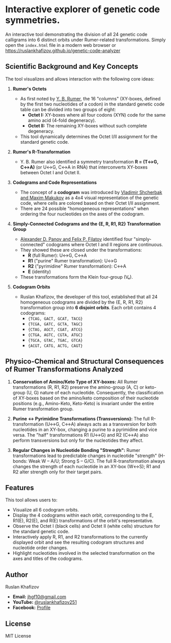 # Interactive explorer of genetic code symmetries.

An interactive tool demonstrating the division of all 24 genetic code calligrams into 6 distinct orbits under Rumer-related transformations.
Simply open the `index.html` file in a modern web browser or https://ruslankhafizov.github.io/genetic-code-analyzer

## Scientific Background and Key Concepts

The tool visualizes and allows interaction with the following core ideas:

1.  **Rumer's Octets**
    *   As first noted by [Y. B. Rumer](https://www.prometeus.nsc.ru/science/schools/rumer/works/1968.ssi), the 16 "columns" (XY-boxes, defined by the first two nucleotides of a codon) in the standard genetic code table can be divided into two groups of eight:
        *   **Octet I:** XY-boxes where all four codons (XYN) code for the same amino acid (4-fold degeneracy).
        *   **Octet II:** The remaining XY-boxes without such complete degeneracy.
    *   This tool dynamically determines the Octet I/II assignment for the standard genetic code.

2.  **Rumer's R-Transformation**
    *   Y. B. Rumer also identified a symmetry transformation **R = (T↔G, C↔A)** (or U↔G, C↔A in RNA) that interconverts XY-boxes between Octet I and Octet II.

3.  **Codograms and Code Representations**
    *   The concept of a **codogram** was introduced by [Vladimir Shcherbak and Maxim Makukov](https://arxiv.org/pdf/1707.03382) as a 4x4 visual representation of the genetic code, where cells are colored based on their Octet I/II assignment.
    *   There are 24 possible "homogeneous representations" when ordering the four nucleotides on the axes of the codogram.

4.  **Simply-Connected Codograms and the {E, R, R1, R2} Transformation Group**
    *   [Alexander D. Panov and Felix P. Filatov](https://www.sociostudies.org/almanac/articles/are_the_strange_information_structures_of_the_genetic_code_an_accident_or_an_artifact) identified four "simply-connected" codograms where Octet I and II regions are continuous.
    *   They showed these are closed under the transformations:
        *   **R** (full Rumer): U↔G, C↔A
        *   **R1** ("purine" Rumer transformation): U↔G
        *   **R2** ("pyrimidine" Rumer transformation): C↔A
        *   **E** (identity)
    *   These transformations form the Klein four-group (V₄).

5.  **Codogram Orbits**
    *   Ruslan Khafizov, the developer of this tool, established that all 24 homogeneous codograms are divided by the {E, R, R1, R2} transformation group into **6 disjoint orbits**. Each orbit contains 4 codograms:
        *   `{TCAG, GACT, GCAT, TACG}`
        *   `{TCGA, GATC, GCTA, TAGC}`
        *   `{CTAG, AGCT, CGAT, ATCG}`
        *   `{CTGA, AGTC, CGTA, ATGC}`
        *   `{TGCA, GTAC, TGAC, GTCA}`
        *   `{ACGT, CATG, ACTG, CAGT}`

## Physico-Chemical and Structural Consequences of Rumer Transformations Analyzed

1.  **Conservation of Amino/Keto Type of XY-boxes:**
    All Rumer transformations (R, R1, R2) preserve the amino-group (A, C) or keto-group (U, G) nature of each nucleotide. Consequently, the classification of XY-boxes based on the amino/keto composition of their nucleotide positions (e.g., Amino-Keto, Keto-Keto) is invariant under the entire Rumer transformation group.

2.  **Purine ↔ Pyrimidine Transformations (Transversions):**
    The full R-transformation (U↔G, C↔A) always acts as a transversion for both nucleotides in an XY-box, changing a purine to a pyrimidine and vice versa. The "half" transformations R1 (U↔G) and R2 (C↔A) also perform transversions but only for the nucleotides they affect.

3.  **Regular Changes in Nucleotide Bonding "Strength":**
    Rumer transformations lead to predictable changes in nucleotide "strength" (H-bonds: Weak W – A/U; Strong S – G/C). The full R-transformation always changes the strength of each nucleotide in an XY-box (W↔S); R1 and R2 alter strength only for their target pairs.

## Features

This tool allows users to:

*   Visualize all 6 codogram orbits.
*   Display the 4 codograms within each orbit, corresponding to the E, R1(E), R2(E), and R(E) transformations of the orbit's representative.
*   Observe the Octet I (black cells) and Octet II (white cells) structure for the standard genetic code.
*   Interactively apply R, R1, and R2 transformations to the currently displayed orbit and see the resulting codogram structures and nucleotide order changes.
*   Highlight nucleotides involved in the selected transformation on the axes and titles of the codograms.

## Author
Ruslan Khafizov
*   **Email:** <a href="mailto:jhgf10@gmail.com">jhgf10@gmail.com</a>
*   **YouTube:** <a href="https://www.youtube.com/@ruslankhafizov251">@ruslankhafizov251</a>
*   **Facebook:** <a href="https://www.facebook.com/russopirato/">Profile</a>

## License
MIT License
